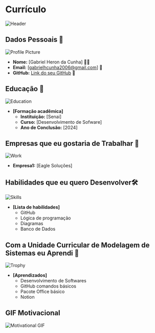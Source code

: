 
# Currículo 

![Header](https://i.pinimg.com/236x/39/e2/a9/39e2a9b0072e10aeac7aa143af38f560.jpg)

## Dados Pessoais 📄
![Profile Picture](https://i.pinimg.com/564x/38/04/7c/38047cde5d7d291570f5e3fa6cd50536.jpg)
- **Nome:** [Gabriel Heron da Cunha] 🙍‍♂️
- **Email:** [gabrielhcunha2006@gmail.com] 📧
- **GitHub:** [Link do seu GitHub](https://github.com/GabrielHdaC) 🔗

## Educação 🏫
![Education](https://imgs.search.brave.com/r4ABy3yUGHSppsmEUJJbx2fp8_c6Bh1zG3pHwaMd0cQ/rs:fit:500:0:0/g:ce/aHR0cHM6Ly9zZW5h/aWVzLmNvbS5ici93/cC1jb250ZW50L3Vw/bG9hZHMvMjAyNC8w/Ni9CYW5uZXItbW9i/aWxlX01hdHJpY3Vs/YXNfU0VOQUktMS5w/bmc)
- **[Formação acadêmica]**  
  - **Instituição:** [Senai]
  - **Curso:** [Desenvolvimento de Sofware]
  - **Ano de Conclusão:** [2024]

## Empresas que eu gostaria de Trabalhar 💼
![Work](https://imgs.search.brave.com/fadAZMc956CdRQxJpblKk5p-9V_H_88wv7bATz8Y8FA/rs:fit:500:0:0/g:ce/aHR0cDovL3d3dy5l/YWdsZXNvbHVjb2Vz/LmNvbS5ici9wdWJs/aWMvaW1nL2ljb25f/ZWFnbGUucG5n)
  - **Empresa1:** [Eagle Soluções]


## Habilidades que eu quero Desenvolver🛠️
![Skills](https://i.pinimg.com/236x/1f/87/b2/1f87b29a2df46100a75aa86b170a21cb.jpg)
- **[Lista de habilidades]**
  - GitHub
  - Lógica de programação
  - Diagramas 
  - Banco de Dados

## Com a Unidade Curricular de Modelagem de Sistemas eu Aprendi 🎉
![Trophy](https://i.pinimg.com/236x/2f/32/81/2f32812145821ef47a831686ee81079e.jpg)
- **[Aprendizados]**
  - Desenvolvimento de Softwares
  - GitHub comandos básicos
  - Pacote Office básico
  - Notion

## GIF Motivacional 
![Motivational GIF](https://media0.giphy.com/media/9IR17TkJxEaYd7mx8u/200.webp?cid=790b7611fu60rg2d4fkszvaubzj2v5fkjqf2nouph1pilj22&ep=v1_gifs_search&rid=200.webp&ct=g)
